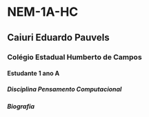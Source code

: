 # NEM-1A-HC
## Caiuri Eduardo Pauvels
### Colégio Estadual Humberto de Campos 
#### Estudante 1 ano A
##### Disciplina Pensamento Computacional
##### Biografia
